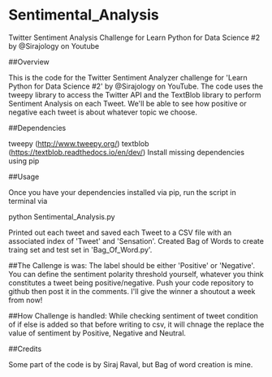 # Sentimental_Analysis

Twitter Sentiment Analysis Challenge for Learn Python for Data Science #2 by @Sirajology on Youtube

##Overview

This is the code for the Twitter Sentiment Analyzer challenge for 'Learn Python for Data Science #2' by @Sirajology on YouTube. The code uses the tweepy library to access the Twitter API and the TextBlob library to perform Sentiment Analysis on each Tweet. We'll be able to see how positive or negative each tweet is about whatever topic we choose.

##Dependencies

tweepy (http://www.tweepy.org/)
textblob (https://textblob.readthedocs.io/en/dev/)
Install missing dependencies using pip

##Usage

Once you have your dependencies installed via pip, run the script in terminal via

python Sentimental_Analysis.py

Printed out each tweet and saved each Tweet to a CSV file with an associated index of 'Tweet' and 'Sensation'. 
Created Bag of Words to create traing set and test set in 'Bag_Of_Word.py'.

##The Callenge is was:
The label should be either 'Positive' or 'Negative'. You can define the sentiment polarity threshold yourself, whatever you think constitutes a tweet being positive/negative. Push your code repository to github then post it in the comments. I'll give the winner a shoutout a week from now!

##How Challenge is handled:
While checking sentiment of tweet condition of if else is added so that before writing to csv, it will chnage the replace the value of sentiment by Positive, Negative and Neutral.

##Credits

Some part of the code is by Siraj Raval, but Bag of word creation is mine.
